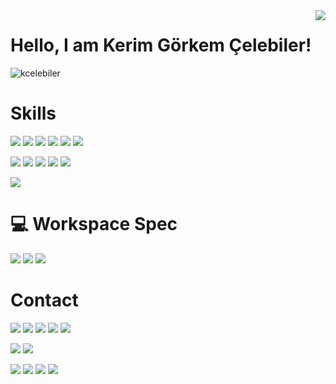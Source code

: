 <img align='right' src="https://github-readme-stats.vercel.app/api?username=kralturkey13&show_icons=true">

# Hello, I am Kerim Görkem Çelebiler! 

<p align="left"> <img src="https://komarev.com/ghpvc/?username=kralturkey13" alt="kcelebiler" /> </p>

# Skills

[![](https://img.shields.io/badge/python-cD1?style=for-the-badge&logo=python)](https://www.python.org/)
[![](https://img.shields.io/badge/R-0078D4?&style=for-the-badge)]()
[![](https://img.shields.io/badge/Tensorflow%20-%23239120.svg?&style=for-the-badge&logo=tensorflow)](https://www.tensorflow.org/)
[![](https://img.shields.io/badge/keras-cD1?style=for-the-badge&logo=keras)](https://keras.io/)
[![](https://img.shields.io/badge/Machine%20Learning-%23100000.svg?&style=for-the-badge)]()
[![](https://img.shields.io/badge/Deep%20Learning-0078D4?&style=for-the-badge)]()

[![](https://img.shields.io/badge/unity%20-%23100000.svg?&style=for-the-badge&logo=unity)](https://unity.com/)
[![](https://img.shields.io/badge/tableau-cD1?style=for-the-badge&logo=tableau)](https://public.tableau.com/profile/kerim.g.rkem.elebiler#!/)
[![](https://img.shields.io/badge/c%23%20-%23239120.svg?&style=for-the-badge&logo=c-sharp)](https://docs.microsoft.com/tr-tr/dotnet/csharp/)
[![](https://img.shields.io/badge/c++%20-%2300599C.svg?&style=for-the-badge&logo=c%2B%2B)](https://www.cplusplus.com/)
[![](https://img.shields.io/badge/Arduino-cD1?style=for-the-badge&logo=arduino)](https://www.arduino.cc/)

[![](https://img.shields.io/badge/Astronomy%20-%23100000.svg?&style=for-the-badge&logo=astronomy)]()

# 💻 Workspace Spec
[![](https://img.shields.io/badge/windows-0078D6?logo=windows&logoColor=white&style=for-the-badge)]()
[![](https://img.shields.io/badge/nvidia-gtx750ti-%2376B900.svg?&style=for-the-badge&logo=nvidia&logoColor=white)]()
[![](https://img.shields.io/badge/intel-core%20i7%202th-%230071C5.svg?&style=for-the-badge&logo=intel&logoColor=white)]()

# Contact

[![](https://img.shields.io/badge/Email-0078D4?logo=microsoft-outlook&logoColor=white&style=for-the-badge)](mailto:kerim_celebiler@hotmail.com)
[![](https://img.shields.io/badge/twitter-%231DA1F2.svg?&style=for-the-badge&logo=twitter&logoColor=white)](https://twitter.com/celebiler_kerim)
[![](https://img.shields.io/badge/linkedin-%230077B5.svg?&style=for-the-badge&logo=linkedin&logoColor=white)](https://www.linkedin.com/in/kerim-%C3%A7elebiler-6536b2139/)
[![](https://img.shields.io/badge/Kaggle-%23239120.svg?&style=for-the-badge&logo=kaggle)](https://www.kaggle.com/kerimelebiler)
[![](https://img.shields.io/badge/instagram-%23E4405F.svg?&style=for-the-badge&logo=instagram&logoColor=white)](https://www.instagram.com/kerim_celebiler/)

[![](https://img.shields.io/badge/Leetcode%20-%23239120.svg?&style=for-the-badge&logo=leetcode)](https://leetcode.com/kralturkey13/)
[![](https://img.shields.io/badge/Sololearn-%231DA1F2.svg?&style=for-the-badge&logo=sololearn&logoColor=white)](https://www.sololearn.com/profile/7129848)


[![](https://img.shields.io/badge/Imdb-%23239120.svg?&style=for-the-badge&logo=imdb)](https://www.imdb.com/user/ur68822877/ratings?sort=your_rating,desc&ratingFilter=0&mode=detail&ref_=undefined&lastPosition=0)
[![](https://img.shields.io/badge/Youtube%20Playlist%201-%23239120.svg?&style=for-the-badge&logo=youtube)](https://www.youtube.com/playlist?list=PL3HO2mRVuXnXccE0w3TSW5s5VKVb7wsW8)
[![](https://img.shields.io/badge/Youtube%20Playlist%202-%23239120.svg?&style=for-the-badge&logo=youtube)](https://www.youtube.com/playlist?list=PL3HO2mRVuXnVYStlPV9XFhudca9-lFQ6K)
[![](https://img.shields.io/badge/Youtube%20Playlist%203-%23239120.svg?&style=for-the-badge&logo=youtube)](https://www.youtube.com/playlist?list=PL3HO2mRVuXnVV3dmkAClM3QrKsp-41NYz)



